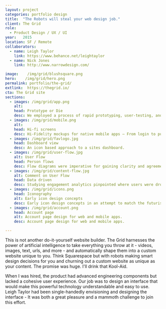 ```yaml
---
layout: project
categories: portfolio design
title:  "The Robots will steal your web design job."
client: The Grid
role:
  - Product Design / UX / UI
year:   2015
location: SF / Remote
collaborators:
  - name: Leigh Taylor
    link: https://www.behance.net/leightaylor
  - name: Nick Jones
    link: http://www.narrowdesign.com/

image:    /img/grid/blushsquare.png
hero:    /img/grid/hero.png
permalink: portfolio/the-grid/
extlink:  https://thegrid.io/
cta: The Grid site
sections:
  - images: /img/grid/app.png
    alt:  
    head: Prototype or Die
    desc: We employed a process of rapid prototyping, user-testing, and iteration with our engineering team. Eventually arriving at a beta UI as unique as the tool itself.
  - images: /img/grid/mobile.png
    alt:
    head: Hi-fi screens
    desc: Hi-Fidelity mockups for native mobile apps — From login to publishing posts.
  - images: /img/grid/favlogo.jpg
    head: Dashboard view
    desc: An icon based approach to a sites dashboard.
  - images: /img/grid/user-flow.jpg
    alt: User Flow
    head: Person flows
    desc: Flow diagrams were imperative for gaining clarity and agreement between the design and engineering teams regarding functionality.
  - images: /img/grid/content-flow.jpg
    alt: Comment on User Flow
    head: Data driven
    desc: Studying engagement analytics pinpointed where users were dropping off, letting us know where to focus our design energy.
  - images: /img/grid/icons.png
    head: Iconography
    alt: Early icon design concepts
    desc: Early icon design concepts in an attempt to match the futurism and delicacy of the app.
  - images: /img/grid/account.png
    head: Account page
    alt: Account page design for web and mobile apps.
    desc: Account page design for web and mobile apps.

---
```


This is not another do-it-yourself website builder. The Grid harnesses the power of artificial intelligence to take everything you throw at it - videos, images, text, urls, and more - and automatically shape them into a custom website unique to you. Think Squarespace but with robots making smart design decisions for you and churning out a custom website as unique as your content. The promise was huge. I'll drink that Kool-Aid.

When I was hired, the product had advanced engineering components but lacked a cohesive user experience. Our job was to design an interface that would make this powerful technology understandable and easy to use. Leigh Taylor had been single-handedly envisioning and designing the interface - It was both a great pleasure and a mammoth challenge to join this effort.
